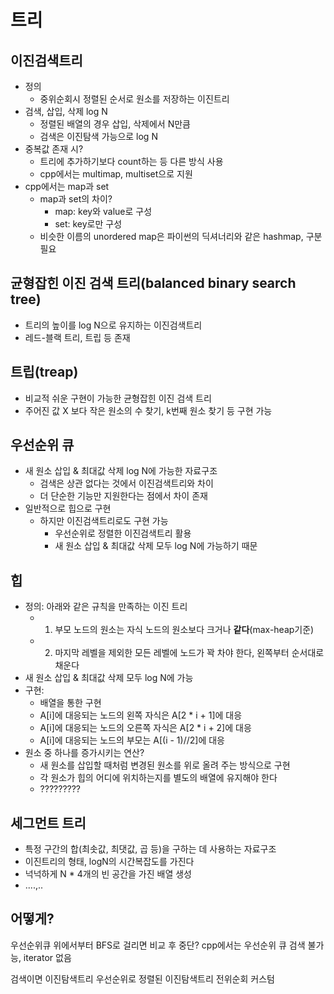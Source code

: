 # 트리
## 이진검색트리
- 정의
  - 중위순회시 정렬된 순서로 원소를 저장하는 이진트리
- 검색, 삽입, 삭제 log N
  - 정렬된 배열의 경우 삽입, 삭제에서 N만큼
  - 검색은 이진탐색 가능으로 log N
- 중복값 존재 시?
  - 트리에 추가하기보다 count하는 등 다른 방식 사용
  - cpp에서는 multimap, multiset으로 지원
- cpp에서는 map과 set
  - map과 set의 차이?
    - map: key와 value로 구성
    - set: key로만 구성
  - 비슷한 이름의 unordered map은 파이썬의 딕셔너리와 같은 hashmap, 구분 필요

## 균형잡힌 이진 검색 트리(balanced binary search tree)
- 트리의 높이를 log N으로 유지하는 이진검색트리
- 레드-블랙 트리, 트립 등 존재
## 트립(treap)
- 비교적 쉬운 구현이 가능한 균형잡힌 이진 검색 트리
- 주어진 값 X 보다 작은 원소의 수 찾기, k번째 원소 찾기 등 구현 가능

## 우선순위 큐
- 새 원소 삽입 & 최대값 삭제 log N에 가능한 자료구조
  - 검색은 상관 없다는 것에서 이진검색트리와 차이
  - 더 단순한 기능만 지원한다는 점에서 차이 존재
- 일반적으로 힙으로 구현
  - 하지만 이진검색트리로도 구현 가능
    - 우선순위로 정렬한 이진검색트리 활용
    - 새 원소 삽입 & 최대값 삭제 모두 log N에 가능하기 때문

## 힙
- 정의: 아래와 같은 규칙을 만족하는 이진 트리
  - 1. 부모 노드의 원소는 자식 노드의 원소보다 크거나 **같다**(max-heap기준)
  - 2. 마지막 레벨을 제외한 모든 레벨에 노드가 꽉 차야 한다, 왼쪽부터 순서대로 채운다
- 새 원소 삽입 & 최대값 삭제 모두 log N에 가능
- 구현:
  - 배열을 통한 구현
  - A[i]에 대응되는 노드의 왼쪽 자식은 A[2 * i + 1]에 대응
  - A[i]에 대응되는 노드의 오른쪽 자식은 A[2 * i + 2]에 대응
  - A[i]에 대응되는 노드의 부모는 A[(i - 1)//2]에 대응
- 원소 중 하나를 증가시키는 연산?
  - 새 원소를 삽입할 때처럼 변경된 원소를 위로 올려 주는 방식으로 구현
  - 각 원소가 힙의 어디에 위치하는지를 별도의 배열에 유지해야 한다
  - ?????????

## 세그먼트 트리
- 특정 구간의 합(최솟값, 최댓값, 곱 등)을 구하는 데 사용하는 자료구조
- 이진트리의 형태, logN의 시간복잡도를 가진다
- 넉넉하게 N * 4개의 빈 공간을 가진 배열 생성
- ....,..

## 어떻게?
우선순위큐
위에서부터 BFS로
걸리면 비교 후 중단?
cpp에서는 우선순위 큐 검색 불가능, iterator 없음

검색이면 이진탐색트리
우선순위로 정렬된 이진탐색트리
전위순회 커스텀
